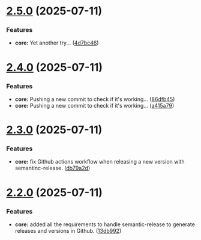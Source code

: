 # [2.5.0](https://github.com/bananabrewery/TiltSenseFirmwareBuilder/compare/v2.4.0...v2.5.0) (2025-07-11)


### Features

* **core:** Yet another try... ([4d7bc46](https://github.com/bananabrewery/TiltSenseFirmwareBuilder/commit/4d7bc467b667168ad7f4e6b19e4846a1bb502eeb))

# [2.4.0](https://github.com/bananabrewery/TiltSenseFirmwareBuilder/compare/v2.3.0...v2.4.0) (2025-07-11)

### Features

- **core:** Pushing a new commit to check if it's working... ([86dfb45](https://github.com/bananabrewery/TiltSenseFirmwareBuilder/commit/86dfb456b6f8b34e3d50e7e4d7cac91c9a5e53e9))
- **core:** Pushing a new commit to check if it's working... ([a415a79](https://github.com/bananabrewery/TiltSenseFirmwareBuilder/commit/a415a795e3f8850583a5f2d42e9721cf518848ef))

# [2.3.0](https://github.com/bananabrewery/TiltSenseFirmwareBuilder/compare/v2.2.0...v2.3.0) (2025-07-11)

### Features

- **core:** fix Github actions workflow when releasing a new version with semantinc-release. ([db79a2d](https://github.com/bananabrewery/TiltSenseFirmwareBuilder/commit/db79a2d3c3e4d6fca038111a4eddd8a50819d460))

# [2.2.0](https://github.com/bananabrewery/TiltSenseFirmwareBuilder/compare/v2.1.1...v2.2.0) (2025-07-11)

### Features

- **core:** added all the requirements to handle semantic-release to generate releases and versions in Github. ([13db992](https://github.com/bananabrewery/TiltSenseFirmwareBuilder/commit/13db9920a8c3d08abd28435017726aeedb16df83))
